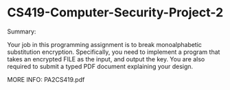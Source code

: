 # CS419-Computer-Security-Project-2

Summary:

Your job in this programming assignment is to break monoalphabetic substitution encryption. Specifically, you need to implement a program that takes an encrypted FILE as the input, and output the key. You are also required to submit a typed PDF document explaining your design.

MORE INFO: PA2CS419.pdf
